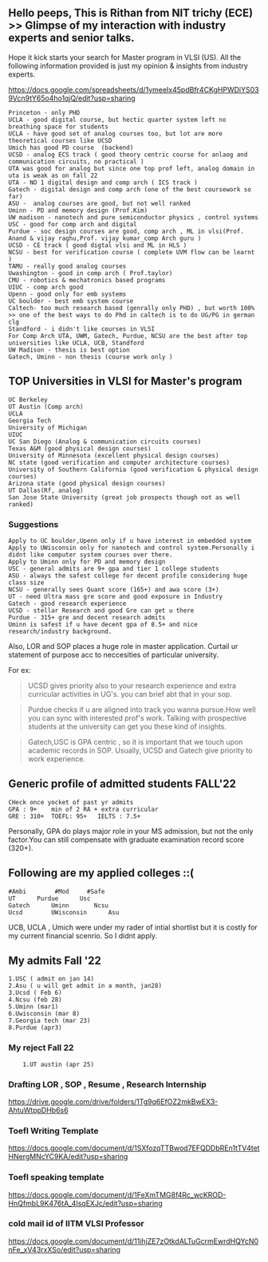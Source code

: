 ## Hello peeps, This is Rithan from NIT trichy (ECE) >> Glimpse of my interaction with industry experts and senior talks.
Hope it kick starts your search for Master program in VLSI (US).
All the following information provided is just my opinion & insights from industry experts.

https://docs.google.com/spreadsheets/d/1ymeeIx45pdBfr4CKgHPWDiYS039Vcn9tY65o4ho1qjQ/edit?usp=sharing

					
	Princeton - only PHD				
	UCLA - good digital course, but hectic quarter system left no breathing space for students
	UCLA - have good set of analog courses too, but lot are more theoretical courses like UCSD
	Umich has good PD course  (backend)				
	UCSD - analog ECS track ( good theory centric course for anlaog and communication circuits, no practical )				
	UTA was good for analog but since one top prof left, analog domain in uta is weak as on fall 22				
	UTA - NO 1 digital design and comp arch ( ICS track ) 				
	Gatech - digital design and comp arch (one of the best coursework so far)				
	ASU -  analog courses are good, but not well ranked			
	Uminn - PD and memory design (Prof.Kim)				
	UW madison - nanotech and pure semiconductor physics , control systems				
	USC - good for comp arch and digital				
	Purdue - soc design courses are good, comp arch , ML in vlsi(Prof. Anand & vijay raghu,Prof. vijay kumar_comp Arch guru ) 			
	UCSD - CE track ( good digtal vlsi and ML in HLS )				
	NCSU - best for verification course ( complete UVM flow can be learnt )				
	TAMU - really good analog courses				
	Uwashington - good in comp arch ( Prof.taylor)				
	CMU - robotics & mechatronics based programs				
	UIUC - comp arch good 				
	Upenn - good only for emb systems				
	UC boulder - best emb system course 				
	Caltech- too much research based (genrally only PHD) , but worth 100% >> one of the best ways to do Phd in caltech is to do UG/PG in german clg  
	Standford - i didn't like courses in VLSI 
	For Comp Arch UTA, UWM, Gatech, Purdue, NCSU are the best after top universities like UCLA, UCB, Standford
	UW Madison - thesis is best option 				
	Gatech, Uminn - non thesis (course work only )				
					
          		
## TOP Universities in VLSI for Master's program
	
	UC Berkeley	
	UT Austin (Comp arch)	
	UCLA	
	Georgia Tech	
	University of Michigan	
	UIUC	
	UC San Diego (Analog & communication circuits courses)	
	Texas A&M (good physical design courses)	
	University of Minnesota (excellent physical design courses)	
	NC state (good verification and computer architecture courses)	
	University of Southern California (good verification & physical design courses)	
	Arizona state (good physical design courses)	
	UT Dallas(Rf, analog)	
	San Jose State University (great job prospects though not as well ranked)
	
### Suggestions				
	Apply to UC boulder,Upenn only if u have interest in embedded system 						
	Apply to UWisconsin only for nanotech and control system.Personally i didnt like computer system courses over there.				
	Apply to Uminn only for PD and memory design
	USC - general admits are 9+ gpa and tier 1 college students
	ASU - always the safest college for decent profile considering huge class size
	NCSU - generally sees Quant score (165+) and awa score (3+)
	UT - need Ultra mass gre score and good exposure in Industry
	Gatech - good research experience
	UCSD - stellar Research and good Gre can get u there
	Purdue - 315+ gre and decent research admits
	Uminn is safest if u have decent gpa of 8.5+ and nice research/industry background.
	
Also, LOR and SOP places a huge role in master application. Curtail ur statement of purpose acc to neccesities of particular university. 

For ex: 
> UCSD gives priority also to your research experience and extra curricular activities in UG's. you can brief abt that in your sop. 

> Purdue checks if u are aligned into track you wanna pursue.How well you can sync with interested prof's work. Talking with prospective students at the university can get you these kind of insights.

> Gatech,USC is GPA centric , so it is important that we touch upon academic records in SOP.
> Usually, UCSD and Gatech give priority to work experience.
	
## Generic profile of admitted students	FALL'22	
	CHeck once yocket of past yr admits		
	GPA : 9+	min of 2 RA + extra curricular	
	GRE : 310+	TOEFL: 95+   IELTS : 7.5+
	
Personally, GPA do plays major role in your MS admission, but not the only factor.You can still compensate with graduate examination record score (320+). 
	
## Following are my applied colleges ::(
								
	#Ambi	     #Mod	  #Safe	
	UT	    Purdue	    Usc	
	Gatech	    Uminn	    Ncsu	
	Ucsd	    UWisconsin      Asu	

UCB, UCLA , Umich were under my rader of intial shortlist but it is costly for my current financial scenrio. So I didnt apply.	
	
## My admits Fall '22
	1.USC ( admit on jan 14) 		
	2.Asu ( u will get admit in a month, jan28) 		
	3.Ucsd ( Feb 6) 		
	4.Ncsu (feb 28)		
	5.Uminn (mar1)		
	6.Uwisconsin (mar 8)		
	7.Georgia tech (mar 23)		
	8.Purdue (apr3)	

### My reject Fall 22
        1.UT austin (apr 25)

### Drafting LOR , SOP , Resume , Research Internship 
https://drive.google.com/drive/folders/1Tg9q6EfOZ2mkBwEX3-AhtuWtppDHb6s6

### Toefl Writing Template
https://docs.google.com/document/d/1SXfozqTTBwod7EFQDDbREn1tTV4tetHNergMNcYC9KA/edit?usp=sharing

### Toefl speaking template
https://docs.google.com/document/d/1FeXmTMG8f4Rc_wcKROD-HnQfmbL9K476tA_4IsqEXJc/edit?usp=sharing

### cold mail id of IITM VLSI Professor
https://docs.google.com/document/d/11ihjZE7zOtkdALTuGcrmEwrdHQYcN0nFe_xV43rxXSo/edit?usp=sharing





